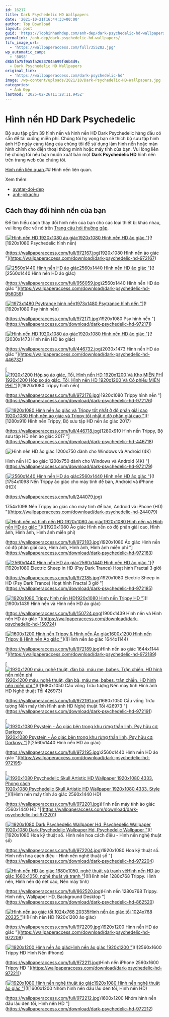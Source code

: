 ```yaml
---
id: 16217
title: Dark Psychedelic HD Wallpapers
date: '2021-10-21T16:44:33+00:00'
author: Top Download
layout: post
guid: 'https://Tophinhanhdep.com/anh-dep/dark-psychedelic-hd-wallpapers/'
permalink: /anh-dep/dark-psychedelic-hd-wallpapers/
fifu_image_url:
  - 'https://wallpaperaccess.com/full/355282.jpg'
wp_automatic_camp:
  - '8098'
d8b5fa75f9a5fa2633704a699f46b4d9:
  - Dark Psychedelic HD Wallpapers
original_link:
  - 'https://wallpaperaccess.com/dark-psychedelic-hd'
image: /wp-content/uploads/2021/10/Dark-Psychedelic-HD-Wallpapers.jpg
categories:
  - Ảnh Đẹp
lastmod: '2025-02-26T11:28:11.945Z'
---
```

# Hình nền HD Dark Psychedelic

Bộ sưu tập gồm 39 hình nền và hình nền HD Dark Psychedelic hàng đầu có sẵn để tải xuống miễn phí. Chúng tôi hy vọng bạn sẽ thích bộ sưu tập hình ảnh HD ngày càng tăng của chúng tôi để sử dụng làm hình nền hoặc màn hình chính cho điện thoại thông minh hoặc máy tính của bạn. Vui lòng liên hệ chúng tôi nếu bạn muốn xuất bản một **Dark Psychedelic HD** hình nền trên trang web của chúng tôi.

[Hình nền liên quan ](#related) ## Hình nền liên quan.

   
 Xem thêm:

   
- [avatar-doi-dep](https://tophinhanhdep.com/anh-avatar/avatar-doi-dep/)
- [anh-pikachu](https://tophinhanhdep.com/anh-anime/anh-pikachu/)

## Cách thay đổi hình nền của bạn

Để tìm hiểu cách thay đổi hình nền của bạn cho các loại thiết bị khác nhau, vui lòng đọc về nó trên [Trang câu hỏi thường gặp](https://tophinhanhdep.com/faq/).

  
[[![Hình nền HD 1920x1080 ảo giác](https://wallpaperaccess.com/full/355282.jpg)1920x1080 Hình nền HD ảo giác "](https://wallpaperaccess.com/download/dark-psychedelic-hd-355282)](![1920x1080 Psychedelic hình nền)

(https://wallpaperaccess.com/full/972167.jpg)1920x1080 Hình nền ảo giác "](https://wallpaperaccess.com/download/dark-psychedelic-hd-972167)

[[![2560x1440 Hình nền HD ảo giác](https://wallpaperaccess.com/full/972168.jpg)2560x1440 Hình nền HD ảo giác "](https://wallpaperaccess.com/download/dark-psychedelic-hd-972168)](![2560x1440 Hình nền HD ảo giác)

(https://wallpaperaccess.com/full/956059.jpg)2560x1440 Hình nền HD ảo giác "](https://wallpaperaccess.com/download/dark-psychedelic-hd-956059)

[[![1973x1480 Psytrance hình nền](https://wallpaperaccess.com/full/972170.jpg)1973x1480 Psytrance hình nền "](https://wallpaperaccess.com/download/dark-psychedelic-hd-972170)](![1920x1080 Psy hình nền)

(https://wallpaperaccess.com/full/972171.jpg)1920x1080 Psy hình nền "](https://wallpaperaccess.com/download/dark-psychedelic-hd-972171)

[[![Hình nền HD 1920x1080 ảo giác](https://wallpaperaccess.com/full/972172.jpg)1920x1080 Hình nền HD ảo giác "](https://wallpaperaccess.com/download/dark-psychedelic-hd-972172)](![2030x1473 Hình nền HD ảo giác)

(https://wallpaperaccess.com/full/446732.jpg)2030x1473 Hình nền HD ảo giác "](https://wallpaperaccess.com/download/dark-psychedelic-hd-446732)

[[![1920x1200 Hộp sọ ảo giác, Tối, Hình nền HD 1920x1200 Và Kho MIỄN PHÍ](https://wallpaperaccess.com/full/972174.jpg)1920x1200 Hộp sọ ảo giác, Tối, Hình nền HD 1920x1200 Và Cổ phiếu MIỄN PHÍ "](https://wallpaperaccess.com/download/dark-psychedelic-hd-972174)](![1920x1080 Trippy hình nền)

(https://wallpaperaccess.com/full/972176.jpg)1920x1080 Trippy hình nền "](https://wallpaperaccess.com/download/dark-psychedelic-hd-972176)

[[![1920x1080 Hình nền ảo giác và Trippy tốt nhất ở độ phân giải cao](https://wallpaperaccess.com/full/972177.jpg)1920x1080 Hình nền ảo giác và Trippy tốt nhất ở độ phân giải cao "](https://wallpaperaccess.com/download/dark-psychedelic-hd-972177)](![1280x910 Hình nền Trippy, Bộ sưu tập HD nền ảo giác 2017)

(https://wallpaperaccess.com/full/446718.jpg)1280x910 Hình nền Trippy, Bộ sưu tập HD nền ảo giác 2017 "](https://wallpaperaccess.com/download/dark-psychedelic-hd-446718)

[![Hình nền HD ảo giác 1200x750 dành cho Windows và Android (4K)](https://wallpaperaccess.com/full/972179.jpg)

Hình nền HD ảo giác 1200x750 dành cho Windows và Android (4K) "](https://wallpaperaccess.com/download/dark-psychedelic-hd-972179)

[[![2560x1440 Hình nền HD ảo giác](https://wallpaperaccess.com/full/972180.jpg)2560x1440 Hình nền HD ảo giác "](https://wallpaperaccess.com/download/dark-psychedelic-hd-972180)](![1754x1098 Nền Trippy ảo giác cho máy tính để bàn, Android và iPhone (HD))

(https://wallpaperaccess.com/full/244079.jpg)

1754x1098 Nền Trippy ảo giác cho máy tính để bàn, Android và iPhone (HD) "](https://wallpaperaccess.com/download/dark-psychedelic-hd-244079)

[[![Hình nền và hình nền HD 1920x1080 ảo giác](https://wallpaperaccess.com/full/266522.jpg)1920x1080 Hình nền và Hình nền HD ảo giác "](https://wallpaperaccess.com/download/dark-psychedelic-hd-266522)](![1920x1080 Ảo giác Hình nền có độ phân giải cao, Hình ảnh, Hình ảnh, Hình ảnh miễn phí)

(https://wallpaperaccess.com/full/972183.jpg)1920x1080 Ảo giác Hình nền có độ phân giải cao, Hình ảnh, Hình ảnh, Hình ảnh miễn phí "](https://wallpaperaccess.com/download/dark-psychedelic-hd-972183)

[[![2560x1440 Hình nền HD ảo giác](https://wallpaperaccess.com/full/972184.jpg)2560x1440 Hình nền HD ảo giác "](https://wallpaperaccess.com/download/dark-psychedelic-hd-972184)](![1920x1080 Electric Sheep in HD (Psy Dark Trance) Hoạt hình Fractal 3 giờ)

(https://wallpaperaccess.com/full/972185.jpg)1920x1080 Electric Sheep in HD (Psy Dark Trance) Hoạt hình Fractal 3 giờ "](https://wallpaperaccess.com/download/dark-psychedelic-hd-972185)

[[![1920x1080 Trippy hình nền HD](https://wallpaperaccess.com/full/972186.jpg)1920x1080 Hình nền Trippy HD "](https://wallpaperaccess.com/download/dark-psychedelic-hd-972186)](![1900x1439 Hình nền và Hình nền HD ảo giác)

(https://wallpaperaccess.com/full/150724.png)1900x1439 Hình nền và Hình nền HD ảo giác "](https://wallpaperaccess.com/download/dark-psychedelic-hd-150724)

[[![1600x1200 Hình nền Trippy & Hình nền Ảo giác](https://wallpaperaccess.com/full/661083.jpg)1600x1200 Hình nền Trippy &amp; Hình nền Ảo giác "](https://wallpaperaccess.com/download/dark-psychedelic-hd-661083)](![Hình nền ảo giác 1644x1144)

(https://wallpaperaccess.com/full/972189.jpg)Hình nền ảo giác 1644x1144 "](https://wallpaperaccess.com/download/dark-psychedelic-hd-972189)

[[![1920x1200 máu, nghệ thuật, đàn bà, máu me, babes, Trận chiến, HD hình nền miễn phí](https://wallpaperaccess.com/full/972190.jpg)1920x1200 máu, nghệ thuật, đàn bà, máu me, babes, trận chiến, HD hình nền miễn phí "](https://wallpaperaccess.com/download/dark-psychedelic-hd-972190)](![1680x1050 Cầu vồng Trừu tượng Nền máy tính Hình ảnh HD Nghệ thuật Tối 426973)

(https://wallpaperaccess.com/full/972191.jpg)1680x1050 Cầu vồng Trừu tượng Nền máy tính Hình ảnh HD Nghệ thuật Tối 426973 "](https://wallpaperaccess.com/download/dark-psychedelic-hd-972191)

[[![1920x1080 Psystein - Ảo giác bên trong khu rừng thần linh, Psy hữu cơ, Darkpsy](https://wallpaperaccess.com/full/972193.jpg)1920x1080 Psystein - Ảo giác bên trong khu rừng thần linh, Psy hữu cơ, Darkpsy "](https://wallpaperaccess.com/download/dark-psychedelic-hd-972193)](![2560x1440 Hình nền HD ảo giác)

(https://wallpaperaccess.com/full/972195.jpg)2560x1440 Hình nền HD ảo giác "](https://wallpaperaccess.com/download/dark-psychedelic-hd-972195)

[[![1920x1080 Psychedelic Skull Artistic HD Wallpaper 1920x1080 4333. Phong cách](https://wallpaperaccess.com/full/97932.jpg)1920x1080 Psychedelic Skull Artistic HD Wallpaper 1920x1080 4333. Style "](https://wallpaperaccess.com/download/dark-psychedelic-hd-97932)](![Hình nền máy tính ảo giác 2560x1440 HD)

(https://wallpaperaccess.com/full/972201.jpg)Hình nền máy tính ảo giác 2560x1440 HD "](https://wallpaperaccess.com/download/dark-psychedelic-hd-972201)

[[![1920x1080 Dark Psychedelic Wallpaper Hd, Psychedelic Wallpaper](https://wallpaperaccess.com/full/972203.jpg)1920x1080 Dark Psychedelic Wallpaper Hd, Psychedelic Wallpaper "](https://wallpaperaccess.com/download/dark-psychedelic-hd-972203)](![1920x1080 Hoa kỹ thuật số.  Hình nền hoa cách điệu - Hình nền nghệ thuật số)

(https://wallpaperaccess.com/full/972204.jpg)1920x1080 Hoa kỹ thuật số. Hình nền hoa cách điệu - Hình nền nghệ thuật số "](https://wallpaperaccess.com/download/dark-psychedelic-hd-972204)

[[![Hình nền HD ảo giác 1680x1050.  nghệ thuật và tranh vẽ](https://wallpaperaccess.com/full/972205.jpg)Hình nền HD ảo giác 1680x1050. nghệ thuật và tranh "](https://wallpaperaccess.com/download/dark-psychedelic-hd-972205)](![Hình nền 1280x768 Trippy.  Hình nền, Hình nền độ nét cao, Nền máy tính)

(https://wallpaperaccess.com/full/862520.jpg)Hình nền 1280x768 Trippy. Hình nền, Wallpaper HD, Background Desktop "](https://wallpaperaccess.com/download/dark-psychedelic-hd-862520)

[[![Hình nền ảo giác tối 1024x768 20335](https://wallpaperaccess.com/full/972208.jpg)Hình nền ảo giác tối 1024x768 20335 "](https://wallpaperaccess.com/download/dark-psychedelic-hd-972208)](![Hình nền HD 1920x1200 ảo giác)

(https://wallpaperaccess.com/full/972209.jpg)1920x1200 Hình nền HD ảo giác "](https://wallpaperaccess.com/download/dark-psychedelic-hd-972209)

[[![1920x1200 Hình nền ảo giác](https://wallpaperaccess.com/full/972210.jpg)Hình nền ảo giác 1920x1200 "](https://wallpaperaccess.com/download/dark-psychedelic-hd-972210)](![2560x1600 Trippy HD Hình Nền iPhone)

(https://wallpaperaccess.com/full/972211.jpg)Hình nền iPhone 2560x1600 Trippy HD "](https://wallpaperaccess.com/download/dark-psychedelic-hd-972211)

[[![1920x1080 Hình nền nghệ thuật ảo giác](https://wallpaperaccess.com/full/355200.jpg)1920x1080 Hình nền nghệ thuật ảo giác "](https://wallpaperaccess.com/download/dark-psychedelic-hd-355200)](![1600x1200 Nhóm hình nền đầu lâu đen tối, Hình nền HD)

(https://wallpaperaccess.com/full/972212.jpg)1600x1200 Nhóm hình nền đầu lâu đen tối, Hình nền HD "](https://wallpaperaccess.com/download/dark-psychedelic-hd-972212)
